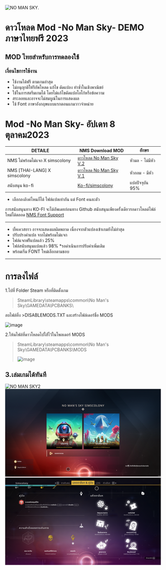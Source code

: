 ![NO MAN SKY.](https://camo.githubusercontent.com/690538d35bc3e04f1cf7ebe4cc8132c738a556c11f7bd0684c9ef46f53a40f9f/68747470733a2f2f692e696d6775722e636f6d2f596756514f4b362e706e67)
# ดาวโหลด Mod -No Man Sky- DEMO ภาษาไทยฟรี 2023
## MOD ไทยสำหรับการทดลองใช้ 

### เงื่อนไขการใช้งาน
- ใช้งานได้ฟรี ตามเกมล่าสุด
- ไม่อนุญาติให้รีอัพโหลด แก้ไข ดัดแปลง ทำซ้ำในเชิงพาณิชย์ 
- ใช้ในการสตรีมเกมได้ โดยไม่แก้ไขดัดแปลโลโก้หรือข้อความ 
- สระลอยและอาจจะไม่สมบูณ์ในการแสดงผล
- ใช้ Font ภาษาอังกฤษแบบแรกตอนแกมวาวจำหน่าย

#  Mod -No Man Sky- อัปเดท 8 ตุลาคม2023

| DETAILE   | NMS Download MOD |อักษร
| ------------- | ------------- |------------- |
| NMS ไม่พร้อมไม่แจก X simscolony   | [ดาวโหลด  No Man Sky V.2](https://github.com/simscolony/NMS_DEMO/blob/main/%5BSIMSCOLONYXnotreadynotgive%5D%20NO%20MAN%20SKY%20TH%202023%20-%20V2.pak) |หัวมล - ไม่มีหัว
| NMS [THAI-LANG] X simscolony  | [ดาวโหลด  No Man Sky V.1](https://github.com/simscolony/NMS_DEMO/blob/main/%5BSIMSCOLONY%5D%20NMS-DEMO%20V1.pak) |หัวกลม - มีหัว
|สนับสนุน  ko-fi | [Ko-fi/simscolony](https://ko-fi.com/s/69427321ff) | แปลปัจจุบัน 95%

* เลือกลงลิงค์ไหนก็ได้ ไฟล์แปลเท่ากัน แต่ Font คนละตัว

การสนับสนุนทาง KO-FI จะได้อัพเดทก่อนทาง Github 
สนับสนุนเพียงครั้งเดียวรอดาวโหลด์ไฟล์ใหม่ได้ตลอด
[NMS Font Support ]([https://simscolony.github.io/NMS_DEMO/NMS_FONT)

--------------------------------------------
- บั้หเควสยาว อาจจะแสดงผลผิดพลาด เนื่องจากตัวแปลงเข้าเกมยังไม่ล่าสุด
- ปรับปรงคำแปล จากไม่พร้อมไม่แจก
- ไฟล์แจกฟรีแปลแล้ว 25%
- ไฟล์สนับสนุนแปลแล้ว 98% *รอดำเนินการปรับคำเพิ่มเติม
- พร้อมเริ่ม FONT ใหม่เลือกตามชอบ
-------------------------------------------
# การลงไฟล์


1.ไปที่ Folder Steam หรือที่ติดตั้งเกม
>SteamLibrary\steamapps\common\No Man's Sky\GAMEDATA\PCBANKS\

ลบไฟล์ทิ้ง >DISABLEMODS.TXT และสร้างไฟล์เดอร์ชื่อ MODS

![image](https://i.imgur.com/bvl8FiR.jpg)


2.ให้นไฟล์ที่ดาวโหลดไปใส่้ไว้ในโพลเดอร์ MODS
>SteamLibrary\steamapps\common\No Man's Sky\GAMEDATA\PCBANKS\MODS
>
>![image](https://i.imgur.com/g7uJOs5.jpg)
 
3.เล่มเกมได้ทันที
------------------------------------------

![NO MAN SKY2](https://i.imgur.com/L4xFUm1.png)
![NO MAN SKY2](https://github.com/simscolony/NMS_DEMO/blob/main/NOTO%20LOOP.png?raw=true)
![NO MAN SKY2](https://github.com/simscolony/NMS_DEMO/blob/main/NOTO%20LOOP%202.png?raw=true)
